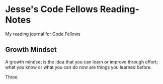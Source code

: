 # **Jesse's Code Fellows Reading-Notes**
My reading journal for Code Fellows

## Growth Mindset

A growth mindset is the idea that you can learn or improve through effort; what you know or what you can do now are things you learned before.

Three
